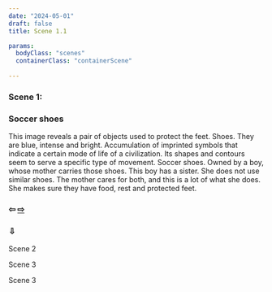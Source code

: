 ```yaml
---
date: "2024-05-01"
draft: false
title: Scene 1.1

params:
  bodyClass: "scenes"
  containerClass: "containerScene"
  
---
```


### Scene 1:

<div id="container3D"></div>
<h3>Soccer shoes</h3>
<p class="white">This image reveals a pair of objects used to protect the feet. Shoes. They are blue, intense and bright. Accumulation of imprinted symbols that indicate a certain mode of life of a civilization. Its shapes and contours seem to serve a specific type of movement. Soccer shoes. Owned by a boy, whose mother carries those shoes. This boy has a sister. She does not use similar shoes. The mother cares for both, and this is a lot of what she does. She makes sure they have food, rest and protected feet. </p>
<div class="sceneNav">
  <h3 class="green"><a class="hidden">&#8678;</a> <a href="/scenes/scenes1_2">&#8680;</a></h3>
  <h3>&#8681;</h3>
  <p class="green">Scene 2</p>
  <p class="green">Scene 3</p>
  <p  class="green">Scene 3</p>
</div>

